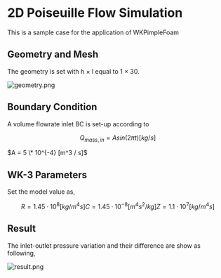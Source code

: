 # 2D Poiseuille Flow Simulation

This is a sample case for the application of WKPimpleFoam

## Geometry and Mesh

The geometry is set with h $\times$ l equal to 1 $\times$ 30.

![geometry.png](geometry)

## Boundary Condition

A volume flowrate inlet BC is set-up according to

$$
Q_{mass,in}=Asin(2 \pi t)[kg/s]
$$

$A = 5 \* 10^{-4} [m^3 / s]$

## WK-3 Parameters

Set the model value as,
  
  $$
  R = 1.45 \cdot 10^8 [kg/m^4 s]
  C = 1.45 \cdot 10^{-8} [m^4 s^2 / kg]
  Z = 1.1 \cdot 10^7 [kg/m^4 s]
  $$
  
## Result

The inlet-outlet pressure variation and their difference are show as following,

![result.png](result)
